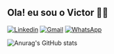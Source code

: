 ## Ola! eu sou o Victor 🤝🏻

[![Linkedin](https://img.shields.io/badge/LinkedIn-0077B5?style=for-the-badge&logo=linkedin&logoColor=white)](https://www.linkedin.com/in/victor-antonio-91ba92314)
[![Gmail](https://img.shields.io/badge/Gmail-D14836?style=for-the-badge&logo=gmail&logoColor=white)](mailto:victorsoaresmelo01@gmail.com)
[![WhatsApp](https://img.shields.io/badge/WhatsApp-25D366?style=for-the-badge&logo=whatsapp&logoColor=white)](https://wa.me/5531991857025)

![Anurag's GitHub stats](https://github-readme-stats.vercel.app/api?username=anuraghazra&show_icons=true&theme=radical)
